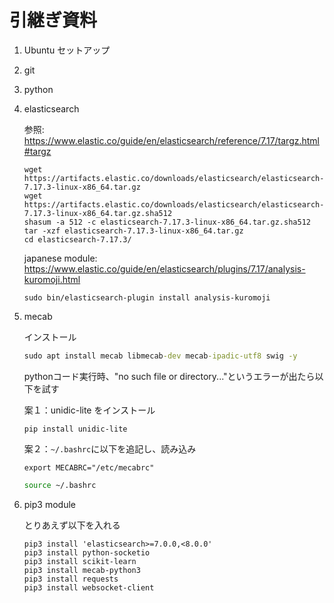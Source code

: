 # 引継ぎ資料

1. Ubuntu セットアップ
2. git
3. python

4. elasticsearch

    参照: https://www.elastic.co/guide/en/elasticsearch/reference/7.17/targz.html#targz

    ```
    wget https://artifacts.elastic.co/downloads/elasticsearch/elasticsearch-7.17.3-linux-x86_64.tar.gz
    wget https://artifacts.elastic.co/downloads/elasticsearch/elasticsearch-7.17.3-linux-x86_64.tar.gz.sha512
    shasum -a 512 -c elasticsearch-7.17.3-linux-x86_64.tar.gz.sha512 
    tar -xzf elasticsearch-7.17.3-linux-x86_64.tar.gz
    cd elasticsearch-7.17.3/ 
    ```

    japanese module: https://www.elastic.co/guide/en/elasticsearch/plugins/7.17/analysis-kuromoji.html

    ```
    sudo bin/elasticsearch-plugin install analysis-kuromoji
    ```

5. mecab

    インストール

    ```cmd
    sudo apt install mecab libmecab-dev mecab-ipadic-utf8 swig -y
    ```

    pythonコード実行時、"no such file or directory..."というエラーが出たら以下を試す
    
    案１：unidic-lite をインストール

    ```
    pip install unidic-lite
    ```

    案２：`~/.bashrc`に以下を追記し、読み込み
    
    ```
    export MECABRC="/etc/mecabrc"
    ``` 
   
    ```bash
    source ~/.bashrc
    ```


6. pip3 module

    とりあえず以下を入れる

    ``` 
    pip3 install 'elasticsearch>=7.0.0,<8.0.0'
    pip3 install python-socketio
    pip3 install scikit-learn
    pip3 install mecab-python3
    pip3 install requests
    pip3 install websocket-client
    ```
